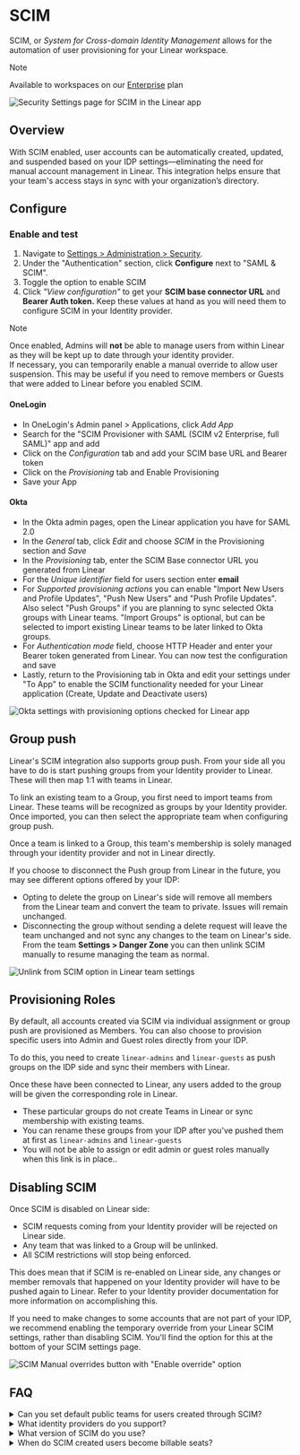 # SCIM

SCIM, or _System for Cross-domain Identity Management_ allows for the automation of user provisioning for your Linear workspace. 

> [!NOTE]
> Available to workspaces on our [Enterprise](https://linear.app/pricing) plan

![Security Settings page for SCIM in the Linear app](https://webassets.linear.app/images/ornj730p/production/de09045809402f74f116b880078a1b7b4b774bb4-2160x1326.png?q=95&auto=format&dpr=2)

## Overview

With SCIM enabled, user accounts can be automatically created, updated, and suspended based on your IDP settings—eliminating the need for manual account management in Linear. This integration helps ensure that your team's access stays in sync with your organization’s directory.

## Configure

### Enable and test

1. Navigate to [Settings > Administration > Security](https://linear.app/settings/security)_._
2. Under the "Authentication" section, click **Configure** next to "SAML & SCIM".
3. Toggle the option to enable SCIM
4. Click _"View configuration"_ to get your **SCIM base connector URL** and **Bearer Auth token.** Keep these values at hand as you will need them to configure SCIM in your Identity provider.

> [!NOTE]
> Once enabled, Admins will **not** be able to manage users from within Linear as they will be kept up to date through your identity provider.  
> If necessary, you can temporarily enable a manual override to allow user suspension. This may be useful if you need to remove members or Guests that were added to Linear before you enabled SCIM.

#### OneLogin

* In OneLogin's Admin panel > Applications, click _Add App_
* Search for the "SCIM Provisioner with SAML (SCIM v2 Enterprise, full SAML)" app and add
* Click on the _Configuration_ tab and add your SCIM base URL and Bearer token
* Click on the _Provisioning_ tab and Enable Provisioning
* Save your App

#### Okta

* In the Okta admin pages, open the Linear application you have for SAML 2.0
* In the _General_ tab, click _Edit_ and choose _SCIM_ in the Provisioning section and _Save_
* In the _Provisioning_ tab, enter the SCIM Base connector URL you generated from Linear
* For the _Unique identifier_ field for users section enter **email**
* For _Supported provisioning actions_ you can enable "Import New Users and Profile Updates", "Push New Users" and "Push Profile Updates". Also select "Push Groups" if you are planning to sync selected Okta groups with Linear teams. "Import Groups" is optional, but can be selected to import existing Linear teams to be later linked to Okta groups.
* For _Authentication mode_ field, choose HTTP Header and enter your Bearer token generated from Linear. You can now test the configuration and save
* Lastly, return to the Provisioning tab in Okta and edit your settings under "To App" to enable the SCIM functionality needed for your Linear application (Create, Update and Deactivate users)

![Okta settings with provisioning options checked for Linear app](https://webassets.linear.app/images/ornj730p/production/d5c19b976eca09f26ecea5eea1d19c63c0b67a82-1076x902.png?q=95&auto=format&dpr=2)

## Group push

Linear's SCIM integration also supports group push. From your side all you have to do is start pushing groups from your Identity provider to Linear. These will then map 1:1 with teams in Linear.

  
To link an existing team to a Group, you first need to import teams from Linear. These teams will be recognized as groups by your Identity provider. Once imported, you can then select the appropriate team when configuring group push.  


Once a team is linked to a Group, this team's membership is solely managed through your identity provider and not in Linear directly.

If you choose to disconnect the Push group from Linear in the future, you may see different options offered by your IDP:

* Opting to delete the group on Linear's side will remove all members from the Linear team and convert the team to private. Issues will remain unchanged.
* Disconnecting the group without sending a delete request will leave the team unchanged and not sync any changes to the team on Linear's side. From the team **Settings > Danger Zone** you can then unlink SCIM manually to resume managing the team as normal. 

![Unlink from SCIM option in Linear team settings](https://webassets.linear.app/images/ornj730p/production/3c82a6bf3de2d2fdf814e9f9c721cb6c0f229d28-915x274.png?q=95&auto=format&dpr=2)

## Provisioning Roles

By default, all accounts created via SCIM via individual assignment or group push are provisioned as Members. You can also choose to provision specific users into Admin and Guest roles directly from your IDP.

To do this, you need to create `linear-admins` and `linear-guests` as push groups on the IDP side and sync their members with Linear. 

Once these have been connected to Linear, any users added to the group will be given the corresponding role in Linear. 

* These particular groups do not create Teams in Linear or sync membership with existing teams.
* You can rename these groups from your IDP after you've pushed them at first as `linear-admins` and `linear-guests`
*  You will not be able to assign or edit admin or guest roles manually when this link is in place..

## Disabling SCIM

Once SCIM is disabled on Linear side:

* SCIM requests coming from your Identity provider will be rejected on Linear side.
* Any team that was linked to a Group will be unlinked.
* All SCIM restrictions will stop being enforced.

This does mean that if SCIM is re-enabled on Linear side, any changes or member removals that happened on your Identity provider will have to be pushed again to Linear. Refer to your Identity provider documentation for more information on accomplishing this.

If you need to make changes to some accounts that are not part of your IDP, we recommend enabling the temporary override from your Linear SCIM settings, rather than disabling SCIM. You'll find the option for this at the bottom of your SCIM settings page.

![SCIM Manual overrides button with "Enable override" option](https://webassets.linear.app/images/ornj730p/production/e48d8a73d4a1ede5965682104bc1f5581966a1b4-2058x562.png?q=95&auto=format&dpr=2)

## FAQ

<details>
<summary>Can you set default public teams for users created through SCIM?</summary>
Yes, we support setting default public teams for SCIM provisioned users.
</details>

<details>
<summary>What identity providers do you support?</summary>
SCIM should work with most identity providers though we have only tested with Okta and OneLogin.
</details>

<details>
<summary>What version of SCIM do you use?</summary>
We support SCIM 2.0 (not SCIM 1.1.)
</details>

<details>
<summary>When do SCIM created users become billable seats?</summary>
As of August 14th 2025, SCIM-created users are billable only after they've logged on for the first time, not at time of creation.
</details>